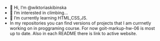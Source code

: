 - 👋 Hi, I’m @wiktoriaskibinska
- 👀 I’m interested in climbing...
- 🌱 I’m currently learning HTML,CSS,JS.
- In my repositories you can find versions of projects that I am currnetly working on in proggraming course. For now goit-markup-hw-06 is most up to date. Also in each README there is link to active website. 
<!---
wiktoriaskibinska/wiktoriaskibinska is a ✨ special ✨ repository because its `README.md` (this file) appears on your GitHub profile.
You can click the Preview link to take a look at your changes.
--->
